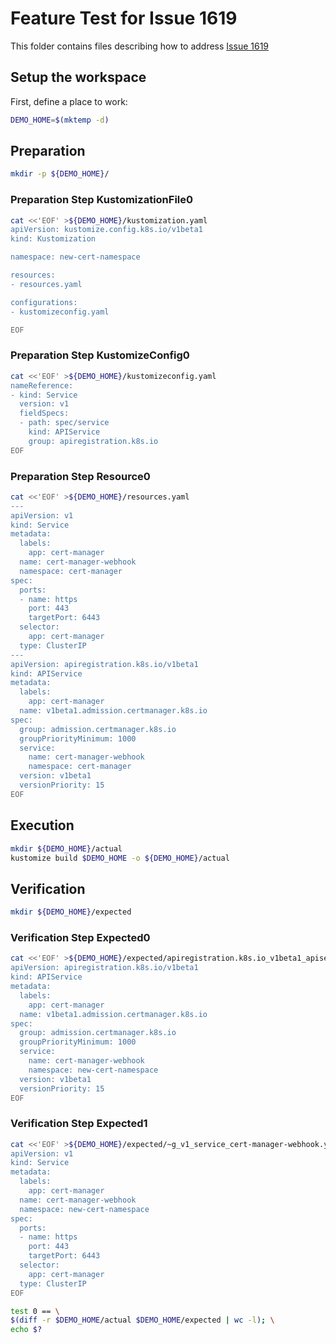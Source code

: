 # Feature Test for Issue 1619


This folder contains files describing how to address [Issue 1619](https://github.com/kubernetes-sigs/kustomize/issues/1619)

## Setup the workspace

First, define a place to work:

<!-- @makeWorkplace @test -->
```bash
DEMO_HOME=$(mktemp -d)
```

## Preparation

<!-- @makeDirectories @test -->
```bash
mkdir -p ${DEMO_HOME}/
```

### Preparation Step KustomizationFile0

<!-- @createKustomizationFile0 @test -->
```bash
cat <<'EOF' >${DEMO_HOME}/kustomization.yaml
apiVersion: kustomize.config.k8s.io/v1beta1
kind: Kustomization

namespace: new-cert-namespace

resources:
- resources.yaml

configurations:
- kustomizeconfig.yaml

EOF
```


### Preparation Step KustomizeConfig0

<!-- @createKustomizeConfig0 @test -->
```bash
cat <<'EOF' >${DEMO_HOME}/kustomizeconfig.yaml
nameReference:
- kind: Service
  version: v1
  fieldSpecs:
  - path: spec/service
    kind: APIService
    group: apiregistration.k8s.io
EOF
```


### Preparation Step Resource0

<!-- @createResource0 @test -->
```bash
cat <<'EOF' >${DEMO_HOME}/resources.yaml
---
apiVersion: v1
kind: Service
metadata:
  labels:
    app: cert-manager
  name: cert-manager-webhook
  namespace: cert-manager
spec:
  ports:
  - name: https
    port: 443
    targetPort: 6443
  selector:
    app: cert-manager
  type: ClusterIP
---
apiVersion: apiregistration.k8s.io/v1beta1
kind: APIService
metadata:
  labels:
    app: cert-manager
  name: v1beta1.admission.certmanager.k8s.io
spec:
  group: admission.certmanager.k8s.io
  groupPriorityMinimum: 1000
  service:
    name: cert-manager-webhook
    namespace: cert-manager
  version: v1beta1
  versionPriority: 15
EOF
```

## Execution

<!-- @build @test -->
```bash
mkdir ${DEMO_HOME}/actual
kustomize build $DEMO_HOME -o ${DEMO_HOME}/actual
```

## Verification

<!-- @createExpectedDir @test -->
```bash
mkdir ${DEMO_HOME}/expected
```


### Verification Step Expected0

<!-- @createExpected0 @test -->
```bash
cat <<'EOF' >${DEMO_HOME}/expected/apiregistration.k8s.io_v1beta1_apiservice_v1beta1.admission.certmanager.k8s.io.yaml
apiVersion: apiregistration.k8s.io/v1beta1
kind: APIService
metadata:
  labels:
    app: cert-manager
  name: v1beta1.admission.certmanager.k8s.io
spec:
  group: admission.certmanager.k8s.io
  groupPriorityMinimum: 1000
  service:
    name: cert-manager-webhook
    namespace: new-cert-namespace
  version: v1beta1
  versionPriority: 15
EOF
```


### Verification Step Expected1

<!-- @createExpected1 @test -->
```bash
cat <<'EOF' >${DEMO_HOME}/expected/~g_v1_service_cert-manager-webhook.yaml
apiVersion: v1
kind: Service
metadata:
  labels:
    app: cert-manager
  name: cert-manager-webhook
  namespace: new-cert-namespace
spec:
  ports:
  - name: https
    port: 443
    targetPort: 6443
  selector:
    app: cert-manager
  type: ClusterIP
EOF
```


<!-- @compareActualToExpected @test -->
```bash
test 0 == \
$(diff -r $DEMO_HOME/actual $DEMO_HOME/expected | wc -l); \
echo $?
```

